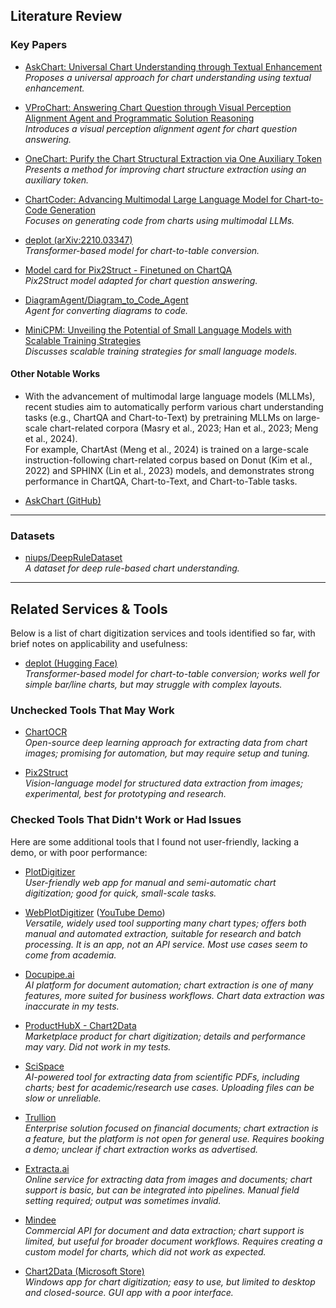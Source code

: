 ## Literature Review

### Key Papers

- [AskChart: Universal Chart Understanding through Textual Enhancement](https://arxiv.org/abs/2412.19146)  
  *Proposes a universal approach for chart understanding using textual enhancement.*

- [VProChart: Answering Chart Question through Visual Perception Alignment Agent and Programmatic Solution Reasoning](https://arxiv.org/abs/2409.01667)  
  *Introduces a visual perception alignment agent for chart question answering.*

- [OneChart: Purify the Chart Structural Extraction via One Auxiliary Token](https://arxiv.org/abs/2404.09987)  
  *Presents a method for improving chart structure extraction using an auxiliary token.*

- [ChartCoder: Advancing Multimodal Large Language Model for Chart-to-Code Generation](https://arxiv.org/abs/2501.06598)  
  *Focuses on generating code from charts using multimodal LLMs.*

- [deplot (arXiv:2210.03347)](https://arxiv.org/abs/2210.03347)  
  *Transformer-based model for chart-to-table conversion.*

- [Model card for Pix2Struct - Finetuned on ChartQA](https://huggingface.co/google/pix2struct-chartqa-base)  
  *Pix2Struct model adapted for chart question answering.*

- [DiagramAgent/Diagram_to_Code_Agent](https://huggingface.co/DiagramAgent/Diagram_to_Code_Agent)  
  *Agent for converting diagrams to code.*

- [MiniCPM: Unveiling the Potential of Small Language Models with Scalable Training Strategies](https://arxiv.org/abs/2404.06395)  
  *Discusses scalable training strategies for small language models.*

#### Other Notable Works

- With the advancement of multimodal large language models (MLLMs), recent studies aim to automatically perform various chart understanding tasks (e.g., ChartQA and Chart-to-Text) by pretraining MLLMs on large-scale chart-related corpora (Masry et al., 2023; Han et al., 2023; Meng et al., 2024).  
  For example, ChartAst (Meng et al., 2024) is trained on a large-scale instruction-following chart-related corpus based on Donut (Kim et al., 2022) and SPHINX (Lin et al., 2023) models, and demonstrates strong performance in ChartQA, Chart-to-Text, and Chart-to-Table tasks.

- [AskChart (GitHub)](https://github.com/Sootung/AskChart)

---

### Datasets

- [niups/DeepRuleDataset](https://huggingface.co/datasets/niups/DeepRuleDataset/tree/main)  
  *A dataset for deep rule-based chart understanding.*

---

## Related Services & Tools

Below is a list of chart digitization services and tools identified so far, with brief notes on applicability and usefulness:

- [deplot (Hugging Face)](https://huggingface.co/spaces/nielsr/deplot)  
  *Transformer-based model for chart-to-table conversion; works well for simple bar/line charts, but may struggle with complex layouts.*

### Unchecked Tools That May Work

- [ChartOCR](https://github.com/zmykevin/ChartOCR)  
  *Open-source deep learning approach for extracting data from chart images; promising for automation, but may require setup and tuning.*

- [Pix2Struct](https://huggingface.co/docs/transformers/en/model_doc/pix2struct)  
  *Vision-language model for structured data extraction from images; experimental, best for prototyping and research.*

### Checked Tools That Didn't Work or Had Issues

Here are some additional tools that I found not user-friendly, lacking a demo, or with poor performance:

- [PlotDigitizer](https://plotdigitizer.com/)  
  *User-friendly web app for manual and semi-automatic chart digitization; good for quick, small-scale tasks.*

- [WebPlotDigitizer](https://automeris.io/) ([YouTube Demo](https://www.youtube.com/watch?v=-U15YSho61Y))  
  *Versatile, widely used tool supporting many chart types; offers both manual and automated extraction, suitable for research and batch processing. It is an app, not an API service. Most use cases seem to come from academia.*

- [Docupipe.ai](https://www.docupipe.ai/)  
  *AI platform for document automation; chart extraction is one of many features, more suited for business workflows. Chart data extraction was inaccurate in my tests.*

- [ProductHubX - Chart2Data](https://producthubx.com/product/chart2data/143843)  
  *Marketplace product for chart digitization; details and performance may vary. Did not work in my tests.*

- [SciSpace](https://scispace.com/extract-data)  
  *AI-powered tool for extracting data from scientific PDFs, including charts; best for academic/research use cases. Uploading files can be slow or unreliable.*

- [Trullion](https://trullion.com/products/data-extract/)  
  *Enterprise solution focused on financial documents; chart extraction is a feature, but the platform is not open for general use. Requires booking a demo; unclear if chart extraction works as advertised.*

- [Extracta.ai](https://extracta.ai/)  
  *Online service for extracting data from images and documents; chart support is basic, but can be integrated into pipelines. Manual field setting required; output was sometimes invalid.*

- [Mindee](https://www.mindee.com)  
  *Commercial API for document and data extraction; chart support is limited, but useful for broader document workflows. Requires creating a custom model for charts, which did not work as expected.*

- [Chart2Data (Microsoft Store)](https://apps.microsoft.com/detail/9wzdncrdrx6f?hl=pl-PL&gl=PL)  
  *Windows app for chart digitization; easy to use, but limited to desktop and closed-source. GUI app with a poor interface.*